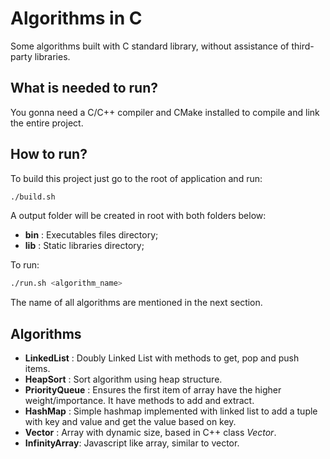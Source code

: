 # Algorithms in C

Some algorithms built with C standard library, without assistance of third-party libraries.

## What is needed to run?

You gonna need a C/C++ compiler and CMake installed to compile and link the entire project. 

## How to run?
To build this project just go to the root of application and run:

```bash
./build.sh
```

A output folder will be created in root with both folders below:

- **bin** : Executables files directory;
- **lib** : Static libraries directory; 

To run:

```bash
./run.sh <algorithm_name>
```

The name of all algorithms are mentioned in the next section.

## Algorithms

- **LinkedList** : Doubly Linked List with methods to get, pop and push items.
- **HeapSort** : Sort algorithm using heap structure.
- **PriorityQueue** : Ensures the first item of array have the higher weight/importance. It have methods to add and extract.
- **HashMap** : Simple hashmap implemented with linked list to add a tuple with key and value and get the value based on key.
- **Vector** : Array with dynamic size, based in C++ class *Vector*.
- **InfinityArray**: Javascript like array, similar to vector.
